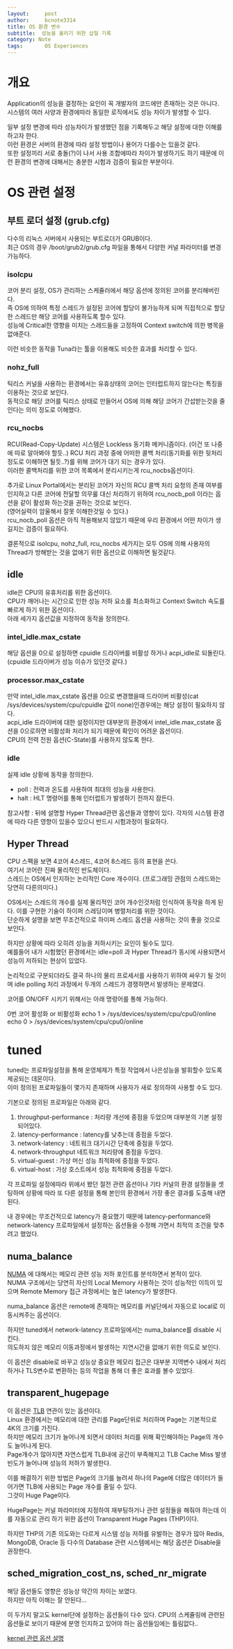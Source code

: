 ```yaml
---
layout:     post
author:     bcnote3314
title: OS 환경 변수
subtitle:  성능을 올리기 위한 삽질 기록
category: Note
tags: 		OS Experiences
---
```


# 개요

Application의 성능을 결정하는 요인이 꼭 개발자의 코드에만 존재하는 것은 아니다.  
시스템의 여러 사양과 환경에따라 동일한 로직에서도 성능 차이가 발생할 수 있다.  

일부 설정 변경에 따라 성능차이가 발생했던 점을 기록해두고 해당 설정에 대한 이해를 하고자 한다.  
이런 환경은 서버의 환경에 따라 설정 방법이나 용어가 다를수는 있을것 같다.  
또한 설정끼리 서로 충돌(?)이 나서 사용 조합에따라 차이가 발생하기도 하기 때문에 이런 환경의 변경에 대해서는 충분한 시험과 검증이 필요한 부분이다.
 

# OS 관련 설정 

## 부트 로더 설정 (grub.cfg)

다수의 리눅스 서버에서 사용되는 부트로더가 GRUB이다.  
최근 OS의 경우 /boot/grub2/grub.cfg 파일을 통해서 다양한 커널 파라미터를 변경 가능하다.  

### isolcpu

코어 분리 설정, OS가 관리하는 스케쥴러에서 해당 옵션에 정의된 코어를 분리해버린다.  
즉 OS에 의하여 특정 스레드가 설정된 코어에 할당이 불가능하게 되며 직접적으로 할당한 스레드만 해당 코어를 사용하도록 할수 있다.  
성능에 Critical한 영향을 미치는 스레드들을 고정하여 Context switch에 의한 병목을 없애준다.  

이런 비슷한 동작을 Tuna라는 툴을 이용해도 비슷한 효과를 처리할 수 있다.  

### nohz_full

틱리스 커널을 사용하는 환경에서는 유휴상태의 코어는 인터럽트하지 않는다는 특징을 이용하는 것으로 보인다.  
동적으로 해당 코어를 틱리스 상태로 만들어서 OS에 의해 해당 코어가 간섭받는것을 줄인다는 의미 정도로 이해했다.  

### rcu_nocbs

RCU(Read-Copy-Update) 시스템은 Lockless 동기화 메커니즘이다.  (이건 또 나중에 따로 알아봐야 할듯..)
RCU 처리 과정 중에 어떠한 콜백 처리(동기화를 위한 뒷처리 정도로 이해하면 될듯..?)를 위해 코어가 대기 되는 경우가 있다.  
이러한 콜백처리를 위한 코어 목록에서 분리시키는게 rcu_nocbs옵션이다.  

추가로 Linux Portal에서는 분리된 코어가 자신의 RCU 콜백 처리 요청의 존재 여부를 인지하고 다른 코어에 전달할 의무룰 대신 처리하기 위하여 rcu_nocb_poll 이라는 옵션을 같이 활성화 하는것을 권하는 것으로 보인다.  
(영어실력이 암울해서 잘못 이해한것일 수 있다.)  
rcu_nocb_poll 옵션은 아직 적용해보지 않았기 때문에 우리 환경에서 어떤 차이가 생길지는 검증이 필요하다.

결론적으로 isolcpu, nohz_full, rcu_nocbs 세가지는 모두 OS에 의해 사용자의 Thread가 방해받는 것을 없애기 위한 옵션으로 이해하면 될것같다.

## idle

idle은 CPU의 유휴처리를 위한 옵션이다.  
CPU가 깨어나는 시간으로 인한 성능 저하 요소를 최소화하고 Context Switch 속도를 빠르게 하기 위한 옵션이다.  
아래 세가지 옵션값을 지정하여 동작을 정의한다.  

### intel_idle.max_cstate 

해당 옵션을 0으로 설정하면 cpuidle 드라이버를 비활성 하거나 acpi_idle로 되돌린다. (cpuidle 드라이버가 성능 이슈가 있던것 같다.)  

### processor.max_cstate

만약 intel_idle.max_cstate 옵션을 0으로 변경했을때 드라이버 비활성(cat /sys/devices/system/cpu/cpuidle 값이 none)인경우에는 해당 설정이 필요하지 않다.  
acpi_idle 드라이버에 대한 설정이지만 대부분의 환경에서 intel_idle.max_cstate 옵션을 0으로하면 비활성화 처리가 되기 때문에 확인이 어려운 옵션이다.  
CPU의 전력 전원 옵션(C-State)를 사용하지 않도록 한다.

### idle

실제 idle 상황에 동작을 정의한다.  

* poll : 전력과 온도를 사용하여 최대의 성능을 사용한다.
* halt : HLT 명령어를 통해 인터럽트가 발생하기 전까지 잠든다.   

참고사항 : 뒤에 설명할 Hyper Thread관련 옵션들과 영향이 있다. 각자의 시스템 환경에 따라 다른 영향이 있을수 있으니 반드시 시험과정이 필요하다.  

## Hyper Thread

CPU 스펙을 보면 4코어 4스레드, 4코어 8스레드 등의 표현을 쓴다.  
여기서 코어란 진짜 물리적인 반도체이다.  
스레드는 OS에서 인지하는 논리적인 Core 개수이다. (프로그래밍 관점의 스레드와는 당연히 다른의미다.)  

OS에서는 스레드의 개수를 실제 물리적인 코어 개수인것처럼 인식하여 동작을 하게 된다. 이를 구현한 기술이 하이퍼 스레딩이며 병렬처리를 위한 것이다.  
단순하게 설명을 보면 무조건적으로 하이퍼 스레드 옵션을 사용하는 것이 좋을 것으로 보인다.  

하지만 상황에 따라 오히려 성능을 저하시키는 요인이 될수도 있다.  
예를들어 내가 시험했던 환경에서는 idle=poll 과 Hyper Thread가 동시에 사용되면서 성능이 저하되는 현상이 있었다.  

논리적으로 구분되더라도 결국 하나의 물리 프로세서를 사용하기 위하여 싸우기 될 것이며 idle polling 처리 과정에서 두개의 스레드가 경쟁하면서 발생하는 문제였다.  

코어를 ON/OFF 시키기 위해서는 아래 명령어를 통해 가능하다.  

0번 코어 활성화 or 비활성화
echo 1 > /sys/devices/system/cpu/cpu0/online
echo 0 > /sys/devices/system/cpu/cpu0/online


# tuned

tuned는 프로파일설정을 통해 운영체제가 특정 작업에서 나은성능을 발휘할수 있도록 제공되는 데몬이다.  
이미 정의된 프로파일들이 몇가지 존재하며 사용자가 새로 정의하여 사용할 수도 있다.  

기본으로 정의된 프로파일은 아래와 같다.  

1. throughput-performance : 처리량 개선에 중점을 두었으며 대부분의 기본 설정되어있다.  
2. latency-performance : latency를 낮추는데 중점을 두었다.  
3. network-latency : 네트워크 대기시간 단축에 중점을 두었다.  
4. network-throughput 네트워크 처리량에 중점을 두었다.  
5. virtual-guest : 가상 머신 성능 최적화에 중점을 두었다.  
6. virtual-host : 가상 호스트에서 성능 최적화에 중점을 두었다.

각 프로파일 설정에따라 위에서 봤던 절전 관련 옵션이나 기타 커널의 환경 설정들을 셋팅하며 상황에 따라 또 다른 설정을 통해 본인의 환경에서 가장 좋은 결과를 도출해 내면된다.  

내 경우에는 무조건적으로 latency가 중요했기 때문에 latency-performance와 network-latency 프로파일에서 설정하는 옵션들을 수정해 가면서 최적의 조건을 맞추려고 했었다.  

## numa_balance

[NUMA](https://y-jaehyun.github.io/note/2021/09/13/numa/) 에 대해서는 메모리 관련 성능 저하 포인트를 분석하면서 본적이 있다.  
NUMA 구조에서는 당연히 자신의 Local Memory 사용하는 것이 성능적인 이득이 있으며 Remote Memory 접근 과정에서는 높은 latency가 발생한다.  

numa_balance 옵션은 remote에 존재하는 메모리를 커널단에서 자동으로 local로 이동시켜주는 옵션이다.  

하지만 tuned에서 network-latency 프로파일에서는 numa_balance를 disable 시킨다.  
의도하지 않은 메모리 이동과정에서 발생하는 지연시간을 없애기 위한 의도로 보인다.  

이 옵션은 disable로 바꾸고 성능상 중요한 메모리 접근은 대부분 지역변수 내에서 처리하거나 TLS변수로 변환하는 등의 작업을 통해 더 좋은 효과를 볼수 있었다.  

## transparent_hugepage  

이 옵션은 [TLB](https://y-jaehyun.github.io/note/2021/10/04/TLB/) 연관이 있는 옵션이다.  
Linux 환경에서는 메모리에 대한 관리를 Page단위로 처리하며 Page는 기본적으로 4K의 크기를 가진다.  
하지만 메모리 크기가 늘어나게 되면서 데이터 처리를 위해 확인해야하는 Page의 개수도 늘어나게 된다.  
Page개수가 많아지면 자연스럽게 TLB내에 공간이 부족해지고 TLB Cache Miss 발생 빈도가 늘어나며 성능의 저하가 발생한다.  

이를 해결하기 위한 방법은 Page의 크기를 늘려셔 하나의 Page에 더많은 데이터가 들어가면 TLB에 사용되는 Page 개수를 줄일 수 있다.  
그것이 Huge Page이다.  

HugePage는 커널 파라미터에 지정하여 재부팅하거나 관련 설정들을 해줘야 하는데 이를 자동으로 관리 하기 위한 옵션이 Transparent Huge Pages (THP)이다.  

하지만 THP의 기존 의도와는 다르게 시스템 성능 저하를 유발하는 경우가 많아 Redis, MongoDB, Oracle 등 다수의 Database 관련 시스템에서는 해당 옵션은 Disable을 권장한다.  


## sched_migration_cost_ns, sched_nr_migrate   

해당 옵션들도 영향은 성능상 약간의 차이는 보였다.  
하지만 아직 이해는 잘 안된다...

이 두가지 말고도 kernel단에 설정하는 옵션들이 다수 있다.
CPU의 스케쥴링에 관련된 옵션들로 보이기 때문에 분명 인지하고 있어야 하는 옵션들임에는 틀림없다..


[kernel 관련 옵션 설명](https://doc.opensuse.org/documentation/leap/archive/42.1/tuning/html/book.sle.tuning/cha.tuning.taskscheduler.html)



